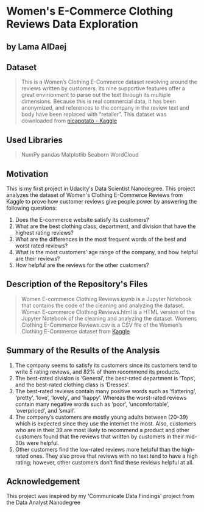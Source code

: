 # Women's E-Commerce Clothing Reviews Data Exploration
## by Lama AlDaej


## Dataset

> This is a Women’s Clothing E-Commerce dataset revolving around the reviews written by customers. Its nine supportive features offer a great envirionment to parse out the text through its multiple dimensions. Because this is real commercial data, it has been anonymized, and references to the company in the review text and body have been replaced with “retailer”. This dataset was downloaded from [nicapotato - Kaggle](https://www.kaggle.com/nicapotato/womens-ecommerce-clothing-reviews/version/1)

## Used Libraries
> NumPy
> pandas
> Matplotlib
> Seaborn
> WordCloud

## Motivation
This is my first project in Udacity's Data Scientist Nanodegree. This project analyzes the dataset of Women's Clothing E-Commerce Reviews from Kaggle to prove how customer reviews give people power by answering the following questions:
1. Does the E-commerce website satisfy its customers?
2. What are the best clothing class, department, and division that have the highest rating reviews?
3. What are the differences in the most frequent words of the best and worst rated reviews?
4. What is the most customers’ age range of the company, and how helpful are their reviews?
5. How helpful are the reviews for the other customers?

## Description of the Repository's Files
> Women E-commerce Clothing Reviews.ipynb is a Jupyter Notebook that contains the code of the cleaning and analyzing the dataset.
> Women E-commerce Clothing Reviews.html is a HTML version of the Jupyter Notebook of the cleaning and analyzing the dataset.
> Womens Clothing E-Commerce Reviews.csv is a CSV file of the Women’s Clothing E-Commerce dataset from [Kaggle](https://www.kaggle.com/nicapotato/womens-ecommerce-clothing-reviews/version/1)

## Summary of the Results of the Analysis
1. The company seems to satisfy its customers since its customers tend to write 5 rating reviews, and 82% of them recommend its products.
2. The best-rated division is ‘General’, the best-rated department is ‘Tops’, and the best-rated clothing class is ‘Dresses’.
3. The best-rated reviews contain many positive words such as ‘flattering’, ‘pretty’, ‘love’, ‘lovely’, and ‘happy’. Whereas the worst-rated reviews contain many negative words such as ‘poor’, ‘uncomfortable’, ‘overpriced’, and ‘small’.
4. The company’s customers are mostly young adults between (20–39) which is expected since they use the internet the most. Also, customers who are in their 39 are most likely to recommend a product and other customers found that the reviews that written by customers in their mid-30s were helpful.
5. Other customers find the low-rated reviews more helpful than the high-rated ones. They also prove that reviews with no text tend to have a high rating; however, other customers don’t find these reviews helpful at all.

## Acknowledgement
This project was inspired by my 'Communicate Data Findings' project from the Data Analyst Nanodegree

